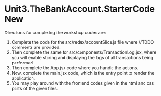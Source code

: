 # Unit3.TheBankAccount.StarterCodeNew

Directions for completing the workshop codes are:

1. Complete the code for the src/redux/accountSlice.js file where //TODO comments are provided.
2. Then complete the same for src/components/TransactionLog.jsx, where you will enable storing and displaying the logs of all transactions being performed.
3. Then complete the App.jsx code where you handle the actions.
4. Now, complete the main.jsx code, which is the entry point to render the application.
5. You may play around with the frontend codes given in the html and css parts of the given files.
